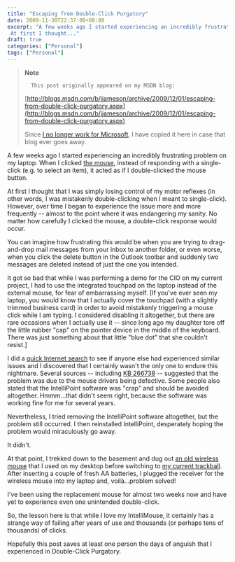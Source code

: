 ```yaml
---
title: "Escaping from Double-Click Purgatory"
date: 2009-11-30T22:37:00+08:00
excerpt: "A few weeks ago I started experiencing an incredibly frustrating problem on my laptop. When I clicked the mouse , instead of responding with a single-click (e.g. to select an item), it acted as if I double-clicked the mouse button. 
 At first I thought..."
draft: true
categories: ["Personal"]
tags: ["Personal"]
---
```


> **Note**
> 
> 
> 		This post originally appeared on my MSDN blog:  
>   
> 
> 
> [http://blogs.msdn.com/b/jjameson/archive/2009/12/01/escaping-from-double-click-purgatory.aspx](http://blogs.msdn.com/b/jjameson/archive/2009/12/01/escaping-from-double-click-purgatory.aspx)
> 
> 
> Since
> 		[I no longer work for Microsoft](/blog/jjameson/archive/2011/09/02/last-day-with-microsoft.aspx), I have copied it here in case that 
> 		blog ever goes away.


A few weeks ago I started experiencing an incredibly frustrating problem on my laptop. When I clicked[the mouse](http://www.microsoft.com/products/info/product.aspx?view=22&amp;pcid=90134df1-861e-417e-a584-86e088e38cdb&amp;type=ovr), instead of responding with a single-click (e.g. to select an item), it acted as if I double-clicked the mouse button.

At first I thought that I was simply losing control of my motor reflexes (in other words, I was mistakenly double-clicking when I meant to single-click). However, over time I began to experience the issue more and more frequently -- almost to the point where it was endangering my sanity. No matter how carefully I clicked the mouse, a double-click response would occur.

You can imagine how frustrating this would be when you are trying to drag-and-drop mail messages from your inbox to another folder, or even worse, when you click the delete button in the Outlook toolbar and suddenly two messages are deleted instead of just the one you intended.

It got so bad that while I was performing a demo for the CIO on my current project, I had to use the integrated touchpad on the laptop instead of the external mouse, for fear of embarrassing myself. [If you've ever seen my laptop, you would know that I actually cover the touchpad (with a slightly trimmed business card) in order to avoid mistakenly triggering a mouse click while I am typing. I considered disabling it altogether, but there are rare occasions when I actually use it -- since long ago my daughter tore off the little rubber "cap" on the pointer device in the middle of the keyboard. There was just something about that little "blue dot" that she couldn't resist.]

I did a[quick Internet search](http://www.bing.com/search?q=intellimouse+double+click&amp;form=MSNH14&amp;qs=n) to see if anyone else had experienced similar issues and I discovered that I certainly wasn't the only one to endure this nightmare. Several sources -- including[KB 266738](http://support.microsoft.com/kb/266738) -- suggested that the problem was due to the mouse drivers being defective. Some people also stated that the IntelliPoint software was "crap" and should be avoided altogether. Hmmm...that didn't seem right, because the software was working fine for me for several years.

Nevertheless, I tried removing the IntelliPoint software altogether, but the problem still occurred. I then reinstalled IntelliPoint, desperately hoping the problem would miraculously go away.

It didn't.

At that point, I trekked down to the basement and dug out[an old wireless mouse](http://www.microsoft.com/products/info/product.aspx?view=10&amp;pcid=e3ddebf3-9aeb-4f6d-983e-c49c2f691943&amp;type=ovr) that I used on my desktop before switching to[my current trackball](http://www.microsoft.com/products/info/product.aspx?view=10&amp;pcid=a9fdd4c0-41da-4045-9d6f-f087c17ffd30&amp;type=ovr). After inserting a couple of fresh AA batteries, I plugged the receiver for the wireless mouse into my laptop and, voilà...problem solved!

I've been using the replacement mouse for almost two weeks now and have yet to experience even one unintended double-click.

So, the lesson here is that while I love my IntelliMouse, it certainly has a strange way of failing after years of use and thousands (or perhaps tens of thousands) of clicks.

Hopefully this post saves at least one person the days of anguish that I experienced in Double-Click Purgatory.

